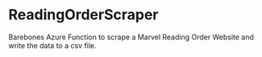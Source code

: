 # ReadingOrderScraper
Barebones Azure Function to scrape a Marvel Reading Order Website and write the data to a csv file.
